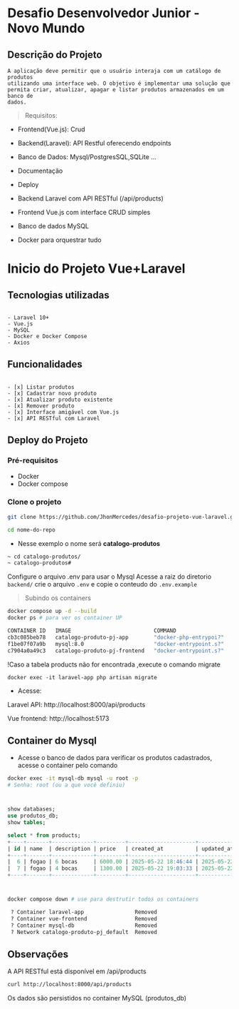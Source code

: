 # Desafio Desenvolvedor Junior - Novo Mundo

## Descrição do Projeto
    A aplicação deve permitir que o usuário interaja com um catálogo de produtos
    utilizando uma interface web. O objetivo é implementar uma solução que
    permita criar, atualizar, apagar e listar produtos armazenados em um banco de
    dados.

> Requisitos:
- Frontend(Vue.js): Crud
- Backend(Laravel): API Restful oferecendo endpoints
- Banco de Dados: Mysql/PostgresSQL,SQLite ...
- Documentação
- Deploy

- Backend Laravel com API RESTful (/api/products)
- Frontend Vue.js com interface CRUD simples
- Banco de dados MySQL
- Docker para orquestrar tudo

# Inicio do Projeto Vue+Laravel

## Tecnologias utilizadas
~~~

- Laravel 10+
- Vue.js
- MySQL
- Docker e Docker Compose
- Axios
~~~
## Funcionalidades
~~~

- [x] Listar produtos
- [x] Cadastrar novo produto
- [x] Atualizar produto existente
- [x] Remover produto
- [x] Interface amigável com Vue.js
- [x] API RESTful com Laravel
~~~

##  Deploy do Projeto 
### Pré-requisitos

- Docker 
- Docker compose
  
### Clone o projeto 
~~~bash
git clone https://github.com/JhonMercedes/desafio-projeto-vue-laravel.git

cd nome-do-repo
~~~ 

- Nesse exemplo o nome será **catalogo-produtos**
~~~bash
~ cd catalogo-produtos/
~ catalogo-produtos#
~~~

Configure o arquivo .env para usar o Mysql
Acesse a raiz do diretorio `backend/` crie o arquivo `.env` e copie o conteudo do `.env.example`

> Subindo os containers

~~~bash
docker compose up -d --build 
docker ps # para ver os container UP

CONTAINER ID   IMAGE                          COMMAND                  CREATED        STATUS        PORTS                                                    NAMES
cb3c085beb78   catalogo-produto-pj-app        "docker-php-entrypoi?"   43 hours ago   Up 30 hours   0.0.0.0:8000->8000/tcp, [::]:8000->8000/tcp              laravel-app
f1be07f07a9b   mysql:8.0                      "docker-entrypoint.s?"   43 hours ago   Up 43 hours   0.0.0.0:3306->3306/tcp, [::]:3306->3306/tcp, 33060/tcp   mysql-db
c7904a0a49c3   catalogo-produto-pj-frontend   "docker-entrypoint.s?"   43 hours ago   Up 43 hours   0.0.0.0:5173->5173/tcp, [::]:5173->5173/tcp              vue-frontend
~~~

!Caso a tabela products não for encontrada ,execute o comando migrate
~~~docker
docker exec -it laravel-app php artisan migrate
~~~


- Acesse:

Laravel API: http://localhost:8000/api/products

Vue frontend: http://localhost:5173

## Container do Mysql

- Acesse o banco de dados para verificar os produtos cadastrados, acesse o container pelo comando 
~~~bash 
docker exec -it mysql-db mysql -u root -p
# Senha: root (ou a que você definiu)
~~~
#
~~~sql
show databases;
use produtos_db;
show tables;

select * from products;
+----+-------+-------------+---------+---------------------+---------------------+
| id | name  | description | price   | created_at          | updated_at          |
+----+-------+-------------+---------+---------------------+---------------------+
|  6 | fogao | 6 bocas     | 6000.00 | 2025-05-22 18:46:44 | 2025-05-22 19:05:39 |
|  7 | fogao | 4 bocas     | 1300.00 | 2025-05-22 19:03:33 | 2025-05-22 19:05:57 |
+----+-------+-------------+---------+---------------------+---------------------+
~~~
#
~~~bash
docker compose down # use para destrutir todos os containers

 ? Container laravel-app                Removed                                                                                                                                           10.3s 
 ? Container vue-frontend               Removed                                                                                                                                            1.1s 
 ? Container mysql-db                   Removed                                                                                                                                            2.6s 
 ? Network catalogo-produto-pj_default  Removed 
~~~
 
##  Observações
A API RESTful está disponível em /api/products
~~~bash
curl http://localhost:8000/api/products
~~~
Os dados são persistidos no container MySQL (produtos_db)